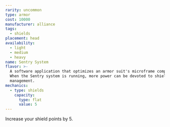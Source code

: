 ```yaml
---
rarity: uncommon
type: armor
cost: 10000
manufacturer: alliance
tags:
  - shields
placement: head
availability:
  - light
  - medium
  - heavy
name: Sentry System
flavor: >-
  A software application that optimizes an armor suit's microframe computer.
  When the Sentry system is running, more power can be devoted to shield
  management.
mechanics:
  - type: shields
    capacity:
      type: flat
      value: 5
---
```

Increase your shield points by 5.
